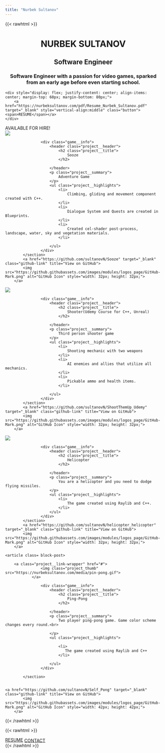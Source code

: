 ```yaml
---
title: "Nurbek Sultanov"
---
```

{{< rawhtml >}}
<h1 style="text-align: center;">NURBEK SULTANOV</h1>
<h2 style="text-align: center;">Software Engineer</h2>

<h3 style="text-align: center;">Software Engineer with a passion for video games, sparked from an early age before even starting school.</h3>


	<div style="display: flex; justify-content: center; align-items: center; margin-top: 60px; margin-bottom: 80px;">
		<a href="https://nurbeksultanov.com/pdf/Resume_Nurbek_Sultanov.pdf" target="_blank" style="vertical-align:middle" class="button"><span>RESUME</span></a>
	</div>
	

<div class="marquee">
  <span>AVAILABLE FOR HIRE!</span>
</div>


<div class="portf">

<article class= "block-post"> 
<section class="project">
                <a class="project__link-wrapper" href="https://nurbeksultanov.com/fProjects/Sooze/">
                    <img class="project_thumb" src="https://nurbeksultanov.com/media/sooze_3mb.gif">
                </a>

                    <div class="game__info">
                        <header class="project__header">
                            <h2 class="project__title">
                                Sooze
                            </h2>
                            
                        </header>
                        <p class="project__summary">
                            Adventure Game
                        </p>
                        <ul class="project__highlights">
                            <li>
                                Climbing, gliding and movement component created with C++. 
                            </li>
                            <li>
                                Dialogue System and Quests are created in Blueprints.
                            </li>
                            <li>
                                Created cel-shader post-process, landscape, water, sky and vegetation materials.
                            </li>

                        </ul>
                    </div>
            </section>
            <a href="https://github.com/sultanovN/Sooze" target="_blank" class="github-link" title="View on GitHub">
            <img src="https://github.githubassets.com/images/modules/logos_page/GitHub-Mark.png" alt="GitHub Icon" style="width: 32px; height: 32px;">
        </a>
</article>

<article class= "block-post"> 
<section class="project">
                <a class="project__link-wrapper" href="https://nurbeksultanov.com/fProjects/ShooterUE4/">
                    <img class="project_thumb" src="https://nurbeksultanov.com/proj/ShootThemUp.png">
                </a>

                    <div class="game__info">
                        <header class="project__header">
                            <h2 class="project__title">
                                Shooter(Udemy Course for C++, Unreal)
                            </h2>
                            
                        </header>
                        <p class="project__summary">
                            Third person shooter game
                        </p>
                        <ul class="project__highlights">
                            <li>
                                Shooting mechanic with two weapons 
                            </li>
                            <li>
                                AI enemies and allies that utilize all mechanics.
                            </li>
                            <li>
                                Pickable ammo and health items.
                            </li>
                            
                        </ul>
                    </div>
            </section>
            <a href="https://github.com/sultanovN/ShootThemUp_Udemy" target="_blank" class="github-link" title="View on GitHub">
            <img src="https://github.githubassets.com/images/modules/logos_page/GitHub-Mark.png" alt="GitHub Icon" style="width: 32px; height: 32px;">
        </a>
</article>

<article class= "block-post"> 
<section class="project">
                <a class="project__link-wrapper" href="#">
                    <img class="project_thumb" src="https://nurbeksultanov.com/proj/heli.png">
                </a>

                    <div class="game__info">
                        <header class="project__header">
                            <h2 class="project__title">
                                Helicopter
                            </h2>
                            
                        </header>
                        <p class="project__summary">
                            You are a helicopter and you need to dodge flying missiles.
                        </p>
                        <ul class="project__highlights">
                            <li>
                                The game created using Raylib and C++.
                            </li>
                        </ul>
                    </div>
            </section>
            <a href="https://github.com/sultanovN/helicopter_helicopter" target="_blank" class="github-link" title="View on GitHub">
            <img src="https://github.githubassets.com/images/modules/logos_page/GitHub-Mark.png" alt="GitHub Icon" style="width: 32px; height: 32px;">
        </a>
</article>

	<article class= block-post> 
<section class="project">

		<a class="project__link-wrapper" href="#">
                    <img class="project_thumb" src="https://nurbeksultanov.com/media/pin-pong.gif">
                </a>

                    <div class="game__info">
                        <header class="project__header">
                            <h2 class="project__title">
                                Ping-Pong
                            </h2>
                            
                        </header>
                        <p class="project__summary">
		                    Two player ping-pong game. Game color scheme changes every round.<br>
                            
                        </p>
                        <ul class="project__highlights">
                          
                            <li>
		                       The game created using Raylib and C++
                            </li>
                            
                        </ul>
                    </div>

            </section>


	<a href="https://github.com/sultanovN/Self_Pong" target="_blank" class="github-link" title="View on GitHub">
            <img src="https://github.githubassets.com/images/modules/logos_page/GitHub-Mark.png" alt="GitHub Icon" style="width: 42px; height: 42px;">
        </a>
</article>
</div>
{{< /rawhtml >}}

{{< rawhtml >}}
<div class="button-container">
	<a href="https://nurbeksultanov.com/pdf/Resume_Nurbek_Sultanov.pdf" class="button"><span>RESUME</span></a>
	<a href="https://nurbeksultanov.com/contact/" style="vertical-align:middle;" class="button"><span>CONTACT</span></a>
</div>
{{< /rawhtml >}}
